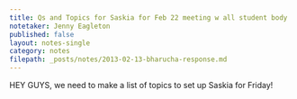 ```yaml
---
title: Qs and Topics for Saskia for Feb 22 meeting w all student body 
notetaker: Jenny Eagleton
published: false
layout: notes-single
category: notes
filepath: _posts/notes/2013-02-13-bharucha-response.md
---
```


HEY GUYS, we need to make a list of topics to set up Saskia for Friday!